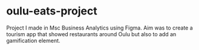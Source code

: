# oulu-eats-project
Project I made in Msc Business Analytics using Figma. Aim was to create a tourism app that showed restaurants around Oulu but also to add an gamification element. 
